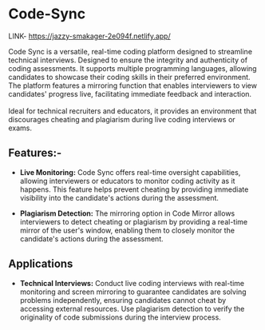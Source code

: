 # Code-Sync

LINK- https://jazzy-smakager-2e094f.netlify.app/

Code Sync is a versatile, real-time coding platform designed to streamline technical interviews. Designed to ensure the integrity and authenticity of coding assessments.
It supports multiple programming languages, allowing candidates to showcase their coding skills in their preferred environment. The platform features a mirroring function that enables interviewers to view candidates' progress live, facilitating immediate feedback and interaction.
<br>
<br>
Ideal for technical recruiters and educators, it provides an environment that discourages cheating and plagiarism during live coding interviews or exams.

## Features:-

- **Live Monitoring:** Code Sync offers real-time oversight capabilities, allowing interviewers or educators to monitor coding activity as it happens. This feature helps prevent cheating by providing immediate visibility into the candidate's actions during the assessment.
  
- **Plagiarism Detection:** The mirroring option in Code Mirror allows interviewers to detect cheating or plagiarism by providing a real-time mirror of the user's window, enabling them to closely monitor the candidate's actions during the assessment.

## Applications

- **Technical Interviews:** Conduct live coding interviews with real-time monitoring and screen mirroring to guarantee candidates are solving problems independently, ensuring candidates cannot cheat by accessing external resources. Use plagiarism detection to verify the originality of code submissions during the interview process.


